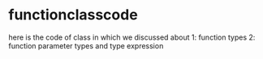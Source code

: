# functionclasscode
here is the code of class in which we discussed about 1: function types 2: function parameter types and type expression
